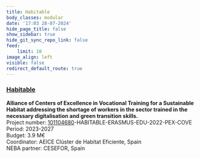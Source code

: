 ```yaml
---
title: Habitable
body_classes: modular
date: '17:03 28-07-2024'
hide_page_title: false
show_sidebar: true
hide_git_sync_repo_link: false
feed:
    limit: 10
image_align: left
visible: false
redirect_default_route: true
---
```


### [Habitable](https://habitable-cove.eu)
**Alliance of Centers of Excellence in Vocational Training for a Sustainable Habitat addressing the  shortage of workers in the sector trained in the necessary digitalisation and green transition skills.**<br />
Project number: [101104680](https://erasmus-plus.ec.europa.eu/projects/search/details/101104680)-HABITABLE-ERASMUS-EDU-2022-PEX-COVE<br />
Period: 2023-2027<br />
Budget: 3.9 M€<br />
Coordinator: AEICE Clúster de Habitat Eficiente, Spain<br />
NEBA partner: CESEFOR, Spain